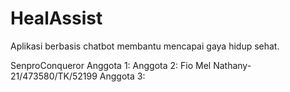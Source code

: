# HealAssist
Aplikasi berbasis chatbot membantu mencapai gaya hidup sehat.

SenproConqueror
Anggota 1: 
Anggota 2: Fio Mel Nathany-21/473580/TK/52199
Anggota 3: 
